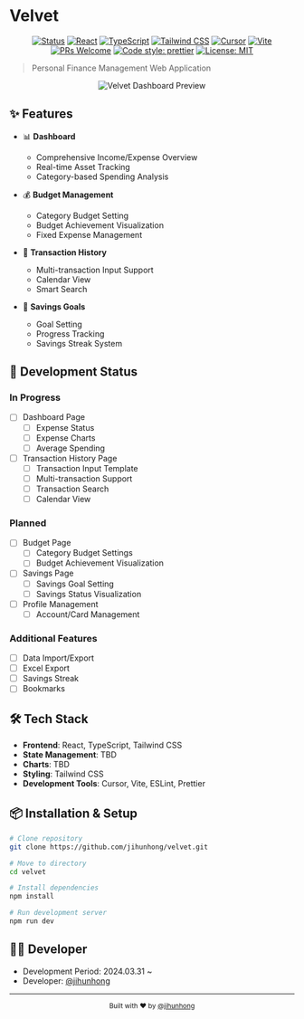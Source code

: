 # Velvet 

<div align="center">
  
[![Status](https://img.shields.io/badge/Status-Development-ff69b4)](#)
[![React](https://img.shields.io/badge/React-18.2.0-61dafb)](#)
[![TypeScript](https://img.shields.io/badge/TypeScript-5.0.0-3178c6)](#)
[![Tailwind CSS](https://img.shields.io/badge/Tailwind-3.4.0-38bdf8)](#)
[![Cursor](https://img.shields.io/badge/IDE-Cursor-007ACC)](#)
[![Vite](https://img.shields.io/badge/Build-Vite-646CFF)](#)
[![PRs Welcome](https://img.shields.io/badge/PRs-welcome-brightgreen.svg)](#)
[![Code style: prettier](https://img.shields.io/badge/Code_Style-Prettier-ff69b4.svg)](#)
[![License: MIT](https://img.shields.io/badge/License-MIT-yellow.svg)](#)

</div>

> Personal Finance Management Web Application

<div align="center">
  <img src="https://via.placeholder.com/800x400?text=Velvet+Dashboard" alt="Velvet Dashboard Preview" />
</div>

## ✨ Features

- 📊 **Dashboard**
  - Comprehensive Income/Expense Overview
  - Real-time Asset Tracking
  - Category-based Spending Analysis

- 💰 **Budget Management**
  - Category Budget Setting
  - Budget Achievement Visualization
  - Fixed Expense Management

- 📝 **Transaction History**
  - Multi-transaction Input Support
  - Calendar View
  - Smart Search

- 🎯 **Savings Goals**
  - Goal Setting
  - Progress Tracking
  - Savings Streak System

## 🚀 Development Status

### In Progress
- [ ] Dashboard Page
  - [ ] Expense Status
  - [ ] Expense Charts
  - [ ] Average Spending

- [ ] Transaction History Page
  - [ ] Transaction Input Template
  - [ ] Multi-transaction Support
  - [ ] Transaction Search
  - [ ] Calendar View

### Planned
- [ ] Budget Page
  - [ ] Category Budget Settings
  - [ ] Budget Achievement Visualization

- [ ] Savings Page
  - [ ] Savings Goal Setting
  - [ ] Savings Status Visualization

- [ ] Profile Management
  - [ ] Account/Card Management

### Additional Features
- [ ] Data Import/Export
- [ ] Excel Export
- [ ] Savings Streak
- [ ] Bookmarks

## 🛠 Tech Stack

- **Frontend**: React, TypeScript, Tailwind CSS
- **State Management**: TBD
- **Charts**: TBD
- **Styling**: Tailwind CSS
- **Development Tools**: Cursor, Vite, ESLint, Prettier

## 📦 Installation & Setup

```bash
# Clone repository
git clone https://github.com/jihunhong/velvet.git

# Move to directory
cd velvet

# Install dependencies
npm install

# Run development server
npm run dev
```

## 👨‍💻 Developer

- Development Period: 2024.03.31 ~
- Developer: [@jihunhong](https://github.com/jihunhong)

---

<div align="center">
  <sub>Built with ❤️ by <a href="https://github.com/jihunhong">@jihunhong</a></sub>
</div>